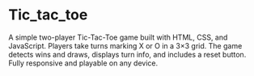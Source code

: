# Tic_tac_toe
A simple two-player Tic-Tac-Toe game built with HTML, CSS, and JavaScript. Players take turns marking X or O in a 3×3 grid. The game detects wins and draws, displays turn info, and includes a reset button. Fully responsive and playable on any device.
